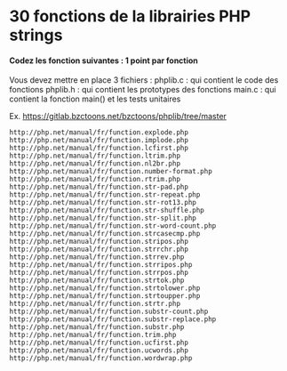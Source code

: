 # 30 fonctions de la librairies PHP strings
#### Codez les fonction suivantes :  1 point par fonction

Vous devez mettre en place 3 fichiers : 
phplib.c : qui contient le code des fonctions
phplib.h : qui contient les prototypes des fonctions
main.c :  qui contient la fonction main() et les tests unitaires

Ex.
https://gitlab.bzctoons.net/bzctoons/phplib/tree/master

```
http://php.net/manual/fr/function.explode.php
http://php.net/manual/fr/function.implode.php
http://php.net/manual/fr/function.lcfirst.php
http://php.net/manual/fr/function.ltrim.php
http://php.net/manual/fr/function.nl2br.php
http://php.net/manual/fr/function.number-format.php
http://php.net/manual/fr/function.rtrim.php
http://php.net/manual/fr/function.str-pad.php
http://php.net/manual/fr/function.str-repeat.php
http://php.net/manual/fr/function.str-rot13.php
http://php.net/manual/fr/function.str-shuffle.php
http://php.net/manual/fr/function.str-split.php
http://php.net/manual/fr/function.str-word-count.php
http://php.net/manual/fr/function.strcasecmp.php
http://php.net/manual/fr/function.stripos.php
http://php.net/manual/fr/function.strrchr.php
http://php.net/manual/fr/function.strrev.php
http://php.net/manual/fr/function.strripos.php
http://php.net/manual/fr/function.strrpos.php
http://php.net/manual/fr/function.strtok.php
http://php.net/manual/fr/function.strtolower.php
http://php.net/manual/fr/function.strtoupper.php
http://php.net/manual/fr/function.strtr.php
http://php.net/manual/fr/function.substr-count.php
http://php.net/manual/fr/function.substr-replace.php
http://php.net/manual/fr/function.substr.php
http://php.net/manual/fr/function.trim.php
http://php.net/manual/fr/function.ucfirst.php
http://php.net/manual/fr/function.ucwords.php
http://php.net/manual/fr/function.wordwrap.php
```
